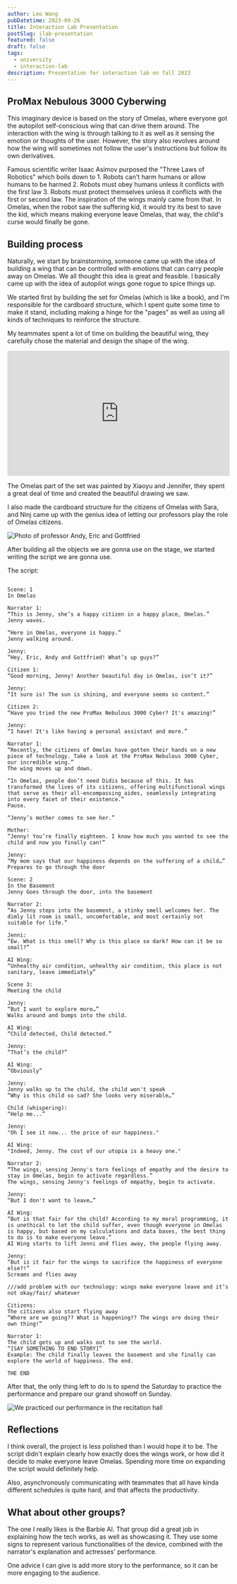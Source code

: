 ```yaml
---
author: Leo Wang
pubDatetime: 2023-09-26
title: Interaction Lab Presentation
postSlug: ilab-presentation
featured: false
draft: false
tags:
  - university
  - interaction-lab
description: Presentation for interaction lab on fall 2023
---
```


## ProMax Nebulous 3000 Cyberwing

This imaginary device is based on the story of Omelas, where everyone got the autopilot self-conscious wing that can drive them around. The interaction with the wing is through talking to it as well as it sensing the emotion or thoughts of the user. However, the story also revolves around how the wing will sometimes not follow the user's instructions but follow its own derivatives.

Famous scientific writer Isaac Asimov purposed the "Three Laws of Robotics" which boils down to 1. Robots can't harm humans or allow humans to be harmed 2. Robots must obey humans unless it conflicts with the first law 3. Robots must protect themselves unless it conflicts with the first or second law. The inspiration of the wings mainly came from that. In Omelas, when the robot saw the suffering kid, it would try its best to save the kid, which means making everyone leave Omelas, that way, the child's curse would finally be gone.

## Building process

Naturally, we start by brainstorming, someone came up with the idea of building a wing that can be controlled with emotions that can carry people away on Omelas. We all thought this idea is great and feasible. I basically came up with the idea of autopilot wings gone rogue to spice things up.

We started first by building the set for Omelas (which is like a book), and I'm responsible for the cardboard structure, which I spent quite some time to make it stand, including making a hinge for the "pages" as well as using all kinds of techniques to reinforce the structure.

My teammates spent a lot of time on building the beautiful wing, they carefully chose the material and design the shape of the wing.

<iframe
  src="https://res.cloudinary.com/leow/video/upload/v1695791444/blog/jj8dgk0irphzsym1juxx.mp4"
  width="640"
  height="360" 
  style="height: auto; width: 100%; aspect-ratio: 640 / 360;"
  allow="fullscreen; encrypted-media; picture-in-picture"
  allowfullscreen
  frameborder="0"
></iframe>

The Omelas part of the set was painted by Xiaoyu and Jennifer, they spent a great deal of time and created the beautiful drawing we saw.

I also made the cardboard structure for the citizens of Omelas with Sara, and Ninj came up with the genius idea of letting our professors play the role of Omelas citizens.

![Photo of professor Andy, Eric and Gottfried](https://res.cloudinary.com/leow/image/upload/f_auto,q_auto/v1/blog/g5rspmrunrcy7t8a339m)

After building all the objects we are gonna use on the stage, we started writing the script we are gonna use.

The script:

```

Scene: 1
In Omelas

Narrator 1:
“This is Jenny, she’s a happy citizen in a happy place, Omelas.”
Jenny waves.

“Here in Omelas, everyone is happy.”
Jenny walking around.

Jenny:
“Hey, Eric, Andy and Gottfried! What’s up guys?”

Citizen 1:
“Good morning, Jenny! Another beautiful day in Omelas, isn’t it?”

Jenny:
“It sure is! The sun is shining, and everyone seems so content.”

Citizen 2:
“Have you tried the new ProMax Nebulous 3000 Cyber? It's amazing!”

Jenny:
“I have! It's like having a personal assistant and more.”

Narrator 1:
“Recently, the citizens of Omelas have gotten their hands on a new piece of technology. Take a look at the ProMax Nebulous 3000 Cyber, our incredible wing.”
The wing moves up and down.

“In Omelas, people don’t need Didis because of this. It has transformed the lives of its citizens, offering multifunctional wings that serve as their all-encompassing aides, seamlessly integrating into every facet of their existence.”
Pause.

“Jenny’s mother comes to see her.”

Mother:
“Jenny! You’re finally eighteen. I know how much you wanted to see the child and now you finally can!”

Jenny:
“My mom says that our happiness depends on the suffering of a child…”
Prepares to go through the door

Scene: 2
In the Basement
Jenny Goes through the door, into the basement

Narrator 2:
“As Jenny steps into the basement, a stinky smell welcomes her. The dimly lit room is small, uncomfortable, and most certainly not suitable for life.”

Jenni:
“Ew. What is this smell? Why is this place so dark? How can it be so small?”

AI Wing:
“Unhealthy air condition, unhealthy air condition, this place is not sanitary, leave immediately”

Scene 3:
Meeting the child

Jenny:
“But I want to explore more…”
Walks around and bumps into the child.

AI Wing:
“Child detected, Child detected.”

Jenny:
“That’s the child?”

AI Wing:
“Obviously”

Jenny:
Jenny walks up to the child, the child won't speak
“Why is this child so sad? She looks very miserable…”

Child (whispering):
“Help me...”

Jenny:
"Oh I see it now... the price of our happiness."

AI Wing:
"Indeed, Jenny. The cost of our utopia is a heavy one."

Narrator 2:
“The wings, sensing Jenny's torn feelings of empathy and the desire to stay in Omelas, begin to activate regardless.”
The wings, sensing Jenny's feelings of empathy, begin to activate.

Jenny:
“But I don't want to leave…”

AI Wing:
“But is that fair for the child? According to my moral programming, it is unethical to let the child suffer, even though everyone in Omelas is happy, but based on my calculations and data bases, the best thing to do is to make everyone leave.”
AI Wing starts to lift Jenni and flies away, the people flying away.

Jenny:
“But is it fair for the wings to sacrifice the happiness of everyone else?!”
Screams and flies away

///add problem with our technology: wings make everyone leave and it’s not okay/fair/ whatever

Citizens:
The citizens also start flying away
“Where are we going?? What is happening?? The wings are doing their own thing!”

Narrator 1:
The child gets up and walks out to see the world.
“[SAY SOMETHING TO END STORY]”
Example: The child finally leaves the basement and she finally can explore the world of happiness. The end.

THE END
```

After that, the only thing left to do is to spend the Saturday to practice the performance and prepare our grand showoff on Sunday.

![We practiced our performance in the recitation hall](https://res.cloudinary.com/leow/image/upload/f_auto,q_auto/v1/blog/nkmga7ubeb994haxfodz)

## Reflections

I think overall, the project is less polished than I would hope it to be. The script didn't explain clearly how exactly does the wings work, or how did it decide to make everyone leave Omelas. Spending more time on expanding the script would definitely help.

Also, asynchronously communicating with teammates that all have kinda different schedules is quite hard, and that affects the productivity.

## What about other groups?

The one I really likes is the Barbie AI. That group did a great job in explaining how the tech works, as well as showcasing it. They use some signs to represent various functionalities of the device, combined with the narrator's explanation and actresses' performance.

One advice I can give is add more story to the performance, so it can be more engaging to the audience.
